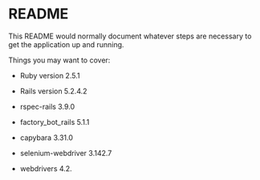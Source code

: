 # README

This README would normally document whatever steps are necessary to get the
application up and running.

Things you may want to cover:

* Ruby version 2.5.1

* Rails version 5.2.4.2

* rspec-rails 3.9.0

* factory_bot_rails 5.1.1

* capybara 3.31.0

* selenium-webdriver 3.142.7

* webdrivers 4.2.